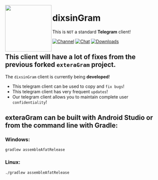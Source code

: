 <img src="https://i.imgur.com/C461Dd6.png" width="150px" align="left"></img>
# dixsinGram

This is `NOT` a standard **Telegram** client!

[![Channel](https://img.shields.io/badge/Channel-Telegram-blue.svg)](https://t.me/dixsinGram)
[![Chat](https://img.shields.io/badge/Chat-Telegram-blue.svg)](https://t.me/-1002117479597)
[![Downloads](https://img.shields.io/badge/Download%20at%20-%20Telegram-blue.svg)](https://t.me/dixsinReleases)

## This client will have a lot of fixes from the previous forked `exteraGram` project.
The `dixsinGram` client is currently being **developed**!

- This telegram client can be used to copy and `fix bugs`!
- This telegram client has very frequent `updates`!
- Our telegram client allows you to maintain complete user `confidentiality`!

## **exteraGram** can be built with **Android Studio** or from the command line with **Gradle**:
### Windows: 
```
gradlew assembleAfatRelease
```
### Linux: 
```
./gradlew assembleAfatRelease
```
